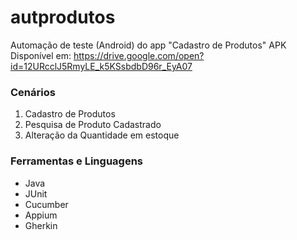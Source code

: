 # autprodutos
Automação de teste (Android) do app "Cadastro de Produtos"
APK Disponível em: https://drive.google.com/open?id=12URcclJ5RmyLE_k5KSsbdbD96r_EyA07

### Cenários
 1. Cadastro de Produtos
 2. Pesquisa de Produto Cadastrado
 3. Alteração da Quantidade em estoque


### Ferramentas e Linguagens
 - Java
 - JUnit
 - Cucumber
 - Appium
 - Gherkin
